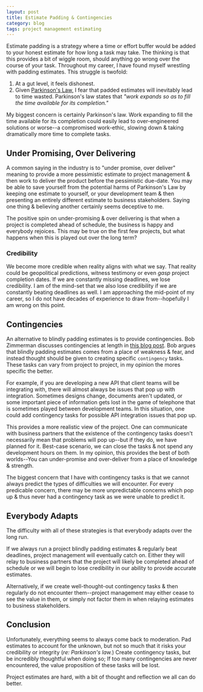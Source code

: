 ```yaml
---
layout: post
title: Estimate Padding & Contingencies
category: blog
tags: project management estimating
---
```


Estimate padding is a strategy where a time or effort buffer would be added to your honest estimate for how long a task may take. The thinking is that this provides a bit of wiggle room, should anything go wrong over the course of your task. Throughout my career, I have found myself wrestling with padding estimates. This struggle is twofold:

1. At a gut level, it feels dishonest.
2. Given [Parkinson's Law,](https://en.wikipedia.org/wiki/Parkinson%27s_law) I fear that padded estimates will inevitably lead to time wasted. Parkinson's law states that  _"work expands so as to fill the time available for its completion."_

My biggest concern is certainly Parkinson's law. Work expanding to fill the time available for its completion could easily lead to over-engineered solutions or worse--a compromised work-ethic, slowing down & taking dramatically more time to complete tasks.

## Under Promising, Over Delivering

A common saying in the industry is to "under promise, over deliver" meaning to provide a more pessimistic estimate to project management & then work to deliver the product before the pessimistic due-date. You may be able to save yourself from the potential harms of Parkinson's Law by keeping one estimate to yourself, or your development team & then presenting an entirely different estimate to business stakeholders. Saying one thing & believing another certainly seems deceptive to me.

The positive spin on under-promising & over delivering is that when a project is completed ahead of schedule, the business is happy and everybody rejoices. This may be true on the first few projects, but what happens when this is played out over the long term?

### Credibility

We become more credible when reality aligns with what we say. That reality could be geopolitical predictions, witness testimony or even _gasp_ project completion dates. If we are constantly missing deadlines, we lose credibility. I am of the mind-set that we also lose credibility if we are constantly beating deadlines as well. I am approaching the mid-point of my career, so I do not have decades of experience to draw from--hopefully I am wrong on this point.


## Contingencies

An alternative to blindly padding estimates is to provide contingencies. Bob Zimmerman discusses contingencies at length in [this blog post](https://gettingpredictable.com/stop-padding-your-estimates-theres-a-better-way/). Bob argues that blindly padding estimates comes from a place of weakness & fear, and instead thought should be given to creating specific `contingency` tasks. These tasks can vary from project to project, in my opinion the mores specific the better.

For example, if you are developing a new API that client teams will be integrating with, there will almost always be issues that pop up with integration.  Sometimes designs change, documents aren't updated, or some important piece of information gets lost in the game of telephone that is sometimes played between development teams. In this situation, one could add contingency tasks for possible API integration issues that pop up.

This provides a more realistic view of the project. One can communicate with business partners that the existence of the contingency tasks doesn't necessarily mean that problems will pop up--but if they do, we have planned for it. Best-case scenario, we can close the tasks & not spend any development hours on them. In my opinion, this provides the best of both worlds--You can under-promise and over-deliver from a place of knowledge & strength.

The biggest concern that I have with contingency tasks is that we cannot always predict the types of difficulties we will encounter. For every predicable concern, there may be more unpredictable concerns which pop up & thus never had a contingency task as we were unable to predict it.

## Everybody Adapts

The difficulty with all of these strategies is that everybody adapts over the long run.

If we always run a project blindly padding estimates & regularly beat deadlines, project management will eventually catch on. Either they will relay to business partners that the project will likely be completed ahead of schedule or we will begin to lose credibility in our ability to provide accurate estimates.

Alternatively, if we create well-thought-out contingency tasks & then regularly do not encounter them--project management may either cease to see the value in them, or simply not factor them in when relaying estimates to business stakeholders.

## Conclusion

Unfortunately, everything seems to always come back to moderation. Pad estimates to account for the unknown, but not so much that it risks your credibility or integrity (_re: Parkinson's law._) Create contingency tasks, but be incredibly thoughtful when doing so; If too many contingencies are never encountered, the value proposition of these tasks will be lost.

Project estimates are hard, with a bit of thought and reflection we all can do better.  